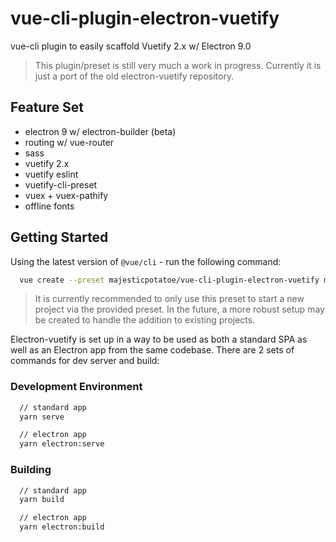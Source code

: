 # vue-cli-plugin-electron-vuetify

vue-cli plugin to easily scaffold Vuetify 2.x w/ Electron 9.0

> This plugin/preset is still very much a work in progress. Currently it is just a port of the old electron-vuetify repository.

## Feature Set

- electron 9 w/ electron-builder (beta)
- routing w/ vue-router
- sass
- vuetify 2.x
- vuetify eslint
- vuetify-cli-preset
- vuex + vuex-pathify
- offline fonts

## Getting Started

Using the latest version of `@vue/cli` - run the following command:

```bash
  vue create --preset majesticpotatoe/vue-cli-plugin-electron-vuetify my-app
```

> It is currently recommended to only use this preset to start a new project via the provided preset. In the future, a more robust setup may be created to handle the addition to existing projects.

Electron-vuetify is set up in a way to be used as both a standard SPA as well as an Electron app from the same codebase. There are 2 sets of commands for dev server and build:

### Development Environment

```bash
  // standard app
  yarn serve

  // electron app
  yarn electron:serve
```

### Building

```bash
  // standard app
  yarn build

  // electron app
  yarn electron:build
```
